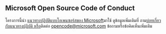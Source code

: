## <a name="microsoft-open-source-code-of-conduct"></a>Microsoft Open Source Code of Conduct
โครงการนี้นํา [แนวทางปฏิบัติแบบโอเพนซอร์สของ Microsoft](https://opensource.microsoft.com/codeofconduct/)มาใช้
ดูข้อมูลเพิ่มเติมที่ ถาม[บ่อยเกี่ยวกับแนวทางปฏิบัติ หรือ](https://opensource.microsoft.com/codeofconduct/faq/)ติดต่อ[](mailto:opencode@microsoft.com) opencode@microsoft.com ข้อถามหรือข้อคิดเห็นเพิ่มเติม